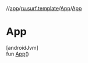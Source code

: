 //[app](../../../index.md)/[ru.surf.template](../index.md)/[App](index.md)/[App](-app.md)

# App

[androidJvm]\
fun [App](-app.md)()
